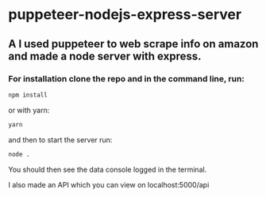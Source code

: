 # puppeteer-nodejs-express-server

## A I used puppeteer to web scrape info on amazon and made a node server with express.



### For installation clone the repo and in the command line, run:

 ```bash
 npm install
 ```

 or with yarn:

  ```bash
 yarn
 ```

 and then to start the server run: 

 ```bash
 node .
 ```
 
 You should then see the data console logged in the terminal.
 
 I also made an API which you can view on localhost:5000/api
